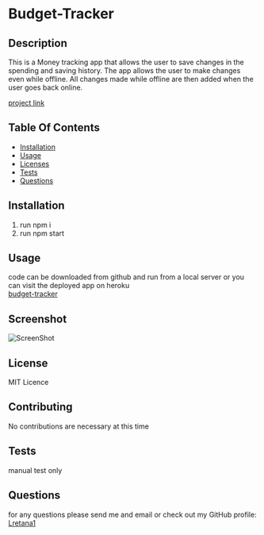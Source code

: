 # Budget-Tracker

    
## Description
This is a Money tracking app that allows the user to save changes in the spending and saving history. The app allows the user to make changes even while offline. All changes made while offline are then added when the user goes back online.

[project link](https://github.com/lretana1/BudgetTracker)

## Table Of Contents
* [Installation](#user-content-installation)
* [Usage](#user-content-usage)
* [Licenses](#user-content-licenses)
* [Tests](#user-content-tests)
* [Questions](#user-content-questions)
    
## Installation
1. run npm i
2. run npm start

## Usage
code can be downloaded from github and run from a local server or you can visit the deployed app on heroku\
[budget-tracker]()

## Screenshot
![ScreenShot](assests/screenshot.jpg)

## License

MIT Licence
    
## Contributing
No contributions are necessary at this time
 
## Tests
manual test only

## Questions
for any questions please send me and email or check out my GitHub profile: [Lretana1](https://github.com/lretana1)  
